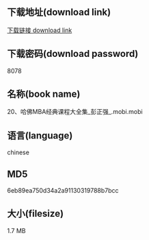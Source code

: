 ## 下载地址(download link)
[下载链接 download link](https://voluble-croquembouche-d321dc.netlify.app/?s=20%E3%80%81%E5%93%88%E4%BD%9BMBA%E7%BB%8F%E5%85%B8%E8%AF%BE%E7%A8%8B%E5%A4%A7%E5%85%A8%E9%9B%86_%E5%BD%AD%E6%AD%A3%E5%BC%BA_.mobi)

## 下载密码(download password)
8078

## 名称(book name)
20、哈佛MBA经典课程大全集_彭正强_.mobi.mobi

## 语言(language)
chinese

## MD5
6eb89ea750d34a2a91130319788b7bcc

## 大小(filesize)
1.7 MB
